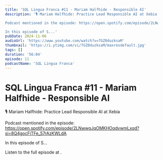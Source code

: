 ```yaml
---
title: 'SQL Lingua Franca #11 - Mariam Halfhide - Responsible AI'
description: '🎙️ ⁠Mariam Halfhide: Practice Lead Responsible AI at Xebia

Podcast mentioned in the episode: https://open.spotify.com/episode/2LNwwgJqOMKHOqdvwmLxqd?si=8Q4gocFiTFe_57rAzKWLdA

In this episode of S...'
pubDate: 2024-11-06
audioUrl: 'https://www.youtube.com/watch?v=7GZ0duzksaM'
thumbnail: 'https://i.ytimg.com/vi/7GZ0duzksaM/maxresdefault.jpg'
tags: []
duration: '56:04'
episode: 11
podcastName: 'SQL Lingua Franca'
---
```


# SQL Lingua Franca #11 - Mariam Halfhide - Responsible AI

🎙️ ⁠Mariam Halfhide: Practice Lead Responsible AI at Xebia

Podcast mentioned in the episode: https://open.spotify.com/episode/2LNwwgJqOMKHOqdvwmLxqd?si=8Q4gocFiTFe_57rAzKWLdA

In this episode of S...

Listen to the full episode at [](https://www.youtube.com/watch?v=7GZ0duzksaM).
